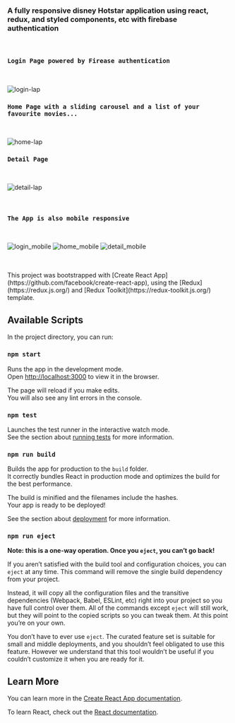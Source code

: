 <h3> A fully responsive disney Hotstar application using react, redux, and styled components, etc with firebase authentication </h3>
<br>

### `Login Page powered by Firease authentication`
<br>

![login-lap](https://user-images.githubusercontent.com/73573652/138610791-a4352acf-d336-4525-9006-96cefcb6bc7c.png)


### `Home Page with a sliding carousel and a list of your favourite movies...`
<br>

![home-lap](https://user-images.githubusercontent.com/73573652/138610850-48acfabe-adae-4053-8ae4-c00d3b07c8b0.png)


### `Detail Page`
<br>


![detail-lap](https://user-images.githubusercontent.com/73573652/138610889-0650b9fd-2dd5-4059-acf5-15b3dd0a1067.png)

<br>

### `The App is also mobile responsive`
<br>

![login_mobile](https://user-images.githubusercontent.com/73573652/138610939-a6539441-d76c-4c0a-812a-6ea5075b7728.png)
![home_mobile](https://user-images.githubusercontent.com/73573652/138610937-1c05b985-82ba-4726-8f69-76d9cd8ed086.png)
![detail_mobile](https://user-images.githubusercontent.com/73573652/138610936-39796298-5b26-453e-ba04-25e6b418464f.png)


<br>
<br>
This project was bootstrapped with [Create React App](https://github.com/facebook/create-react-app), using the [Redux](https://redux.js.org/) and [Redux Toolkit](https://redux-toolkit.js.org/) template.

## Available Scripts

In the project directory, you can run:

### `npm start`

Runs the app in the development mode.<br />
Open [http://localhost:3000](http://localhost:3000) to view it in the browser.

The page will reload if you make edits.<br />
You will also see any lint errors in the console.

### `npm test`

Launches the test runner in the interactive watch mode.<br />
See the section about [running tests](https://facebook.github.io/create-react-app/docs/running-tests) for more information.

### `npm run build`

Builds the app for production to the `build` folder.<br />
It correctly bundles React in production mode and optimizes the build for the best performance.

The build is minified and the filenames include the hashes.<br />
Your app is ready to be deployed!

See the section about [deployment](https://facebook.github.io/create-react-app/docs/deployment) for more information.

### `npm run eject`

**Note: this is a one-way operation. Once you `eject`, you can’t go back!**

If you aren’t satisfied with the build tool and configuration choices, you can `eject` at any time. This command will remove the single build dependency from your project.

Instead, it will copy all the configuration files and the transitive dependencies (Webpack, Babel, ESLint, etc) right into your project so you have full control over them. All of the commands except `eject` will still work, but they will point to the copied scripts so you can tweak them. At this point you’re on your own.

You don’t have to ever use `eject`. The curated feature set is suitable for small and middle deployments, and you shouldn’t feel obligated to use this feature. However we understand that this tool wouldn’t be useful if you couldn’t customize it when you are ready for it.

## Learn More

You can learn more in the [Create React App documentation](https://facebook.github.io/create-react-app/docs/getting-started).

To learn React, check out the [React documentation](https://reactjs.org/).
